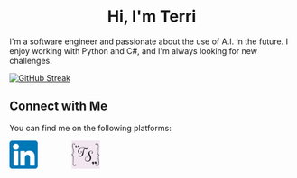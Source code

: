 <!-- Short Summary About Yourself -->
 <h1 style="text-align: center;">Hi, I'm Terri</h1>
<p style="text=align: center;">I'm a software engineer and passionate about the use of A.I. in the future. I enjoy working with Python and C#, and I'm always looking for new challenges.</p>

<!-- Stats -->

[![GitHub Streak](http://github-readme-streak-stats.herokuapp.com?user=Schoelitsz&theme=highcontrast)](https://git.io/streak-stats)


<!-- Footer -->
## Connect with Me
You can find me on the following platforms:

<div style="display: flex; gap: 60px;">
   <a href="https://www.linkedin.com/in/YourUsername"><img src="images/linkedin.png" alt="LinkedIn Logo" width="50px" padding="60px"></a>
   <a href="http://www.terrischoelitsz.nl"><img src="images/TS_icon.jpeg" alt="my website" width="50px" padding="60px"></a>
</div>

